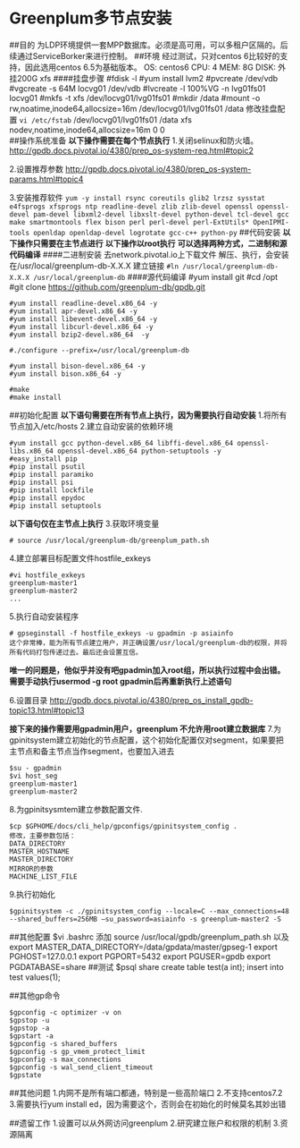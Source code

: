 # Greenplum多节点安装
##目的
为LDP环境提供一套MPP数据库。必须是高可用，可以多租户区隔的。后续通过ServiceBorker来进行控制。
##环境
经过测试，只对centos 6比较好的支持，因此选用centos 6.5为基础版本。
OS:	centos6
CPU:	4
MEM:	8G
DISK:	外挂200G xfs
####挂盘步骤 
	#fdisk -l 
	#yum install lvm2
	#pvcreate /dev/vdb
	#vgcreate -s 64M locvg01 /dev/vdb 
	#lvcreate -l 100%VG -n lvg01fs01 locvg01 
	#mkfs -t xfs /dev/locvg01/lvg01fs01 
	#mkdir /data
	#mount -o rw,noatime,inode64,allocsize=16m /dev/locvg01/lvg01fs01 /data
修改挂盘配置
```vi /etc/fstab```
/dev/locvg01/lvg01fs01 /data xfs nodev,noatime,inode64,allocsize=16m 0 0  
##操作系统准备
**以下操作需要在每个节点执行**
1.关闭selinux和防火墙。
http://gpdb.docs.pivotal.io/4380/prep_os-system-req.html#topic2

2.设置推荐参数
http://gpdb.docs.pivotal.io/4380/prep_os-system-params.html#topic4

3.安装推荐软件 
```yum -y install rsync coreutils glib2 lrzsz sysstat e4fsprogs xfsprogs ntp readline-devel zlib zlib-devel openssl openssl-devel pam-devel libxml2-devel libxslt-devel python-devel tcl-devel gcc make smartmontools flex bison perl perl-devel perl-ExtUtils* OpenIPMI-tools openldap openldap-devel logrotate gcc-c++ python-py```
##代码安装
**以下操作只需要在主节点进行**
**以下操作以root执行**
**可以选择两种方式，二进制和源代码编译**
####二进制安装
去network.pivotal.io上下载文件
解压、执行，会安装在/usr/local/greenplum-db-X.X.X
建立链接 
```#ln /usr/local/greenplum-db-X.X.X /usr/local/greenplum-db```
####源代码编译
	#yum install git
	#cd /opt
	#git clone https://github.com/greenplum-db/gpdb.git
	
	#yum install readline-devel.x86_64 -y 
	#yum install apr-devel.x86_64 -y
	#yum install libevent-devel.x86_64 -y
	#yum install libcurl-devel.x86_64 -y
	#yum install bzip2-devel.x86_64  -y
	
	#./configure --prefix=/usr/local/greenplum-db
	
	#yum install bison-devel.x86_64 -y
	#yum install bison.x86_64 -y
	
	#make
	#make install
##初始化配置
**以下语句需要在所有节点上执行，因为需要执行自动安装**
1.将所有节点加入/etc/hosts
2.建立自动安装的依赖环境

	#yum install gcc python-devel.x86_64 libffi-devel.x86_64 openssl-libs.x86_64 openssl-devel.x86_64 python-setuptools -y
	#easy_install pip
	#pip install psutil
	#pip install paramiko
	#pip install psi
	#pip install lockfile
	#pip install epydoc
	#pip install setuptools
**以下语句仅在主节点上执行**
3.获取环境变量

	# source /usr/local/greenplum-db/greenplum_path.sh
	
4.建立部署目标配置文件hostfile_exkeys

	#vi hostfile_exkeys
	greenplum-master1
	greenplum-master2
	...
	
5.执行自动安装程序

	# gpseginstall -f hostfile_exkeys -u gpadmin -p asiainfo
	这个非常棒，能为所有节点建立用户，并正确设置/usr/local/greenplum-db的权限，并将所有代码打包传递过去。最后还会设置互信。
	
**唯一的问题是，他似乎并没有吧gpadmin加入root组，所以执行过程中会出错。需要手动执行usermod -g root gpadmin后再重新执行上述语句**

6.设置目录
http://gpdb.docs.pivotal.io/4380/prep_os_install_gpdb-topic13.html#topic13

**接下来的操作需要用gpadmin用户，greenplum 不允许用root建立数据库**
7.为gpinitsystem建立初始化的节点配置，这个初始化配置仅对segment，如果要把主节点和备主节点当作segment，也要加入进去

	$su - gpadmin
	$vi host_seg
	greenplum-master1
	greenplum-master2
	
8.为gpinitsysmtem建立参数配置文件.
	
	$cp $GPHOME/docs/cli_help/gpconfigs/gpinitsystem_config .
	修改，主要参数包括：
	DATA_DIRECTORY
	MASTER_HOSTNAME
	MASTER_DIRECTORY
	MIRROR的参数
	MACHINE_LIST_FILE
	
9.执行初始化

	$gpinitsystem -c ./gpinitsystem_config --locale=C --max_connections=48 --shared_buffers=256MB —su_password=asiainfo -s greenplum-master2 -S
##其他配置
	$vi .bashrc
添加 
source /usr/local/gpdb/greenplum_path.sh
以及
export MASTER_DATA_DIRECTORY=/data/gpdata/master/gpseg-1 
export PGHOST=127.0.0.1
export PGPORT=5432
export PGUSER=gpdb
export PGDATABASE=share
##测试
	$psql share
	create table test(a int);
	insert into test values(1);
	
##其他gp命令
	
	$gpconfig -c optimizer -v on
	$gpstop -u
	$gpstop -a
	$gpstart -a
	$gpconfig -s shared_buffers
	$gpconfig -s gp_vmem_protect_limit
	$gpconfig -s max_connections
	$gpconfig -s wal_send_client_timeout
	$gpstate

##其他问题
1.内网不是所有端口都通，特别是一些高阶端口
2.不支持centos7.2
3.需要执行yum install ed，因为需要这个，否则会在初始化的时候莫名其妙出错

##遗留工作
1.设置可以从外网访问greenplum
2.研究建立账户和权限的机制
3.资源隔离


